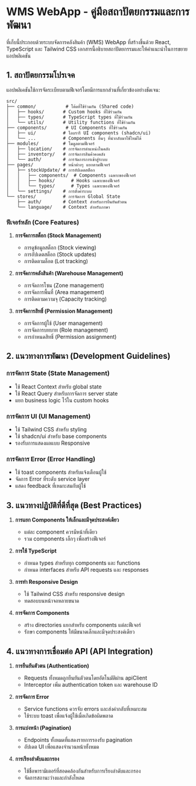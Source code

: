 
# WMS WebApp - คู่มือสถาปัตยกรรมและการพัฒนา

ที่เก็บนี้ประกอบด้วยระบบจัดการคลังสินค้า (WMS) WebApp ที่สร้างขึ้นด้วย React, TypeScript และ Tailwind CSS เอกสารนี้อธิบายสถาปัตยกรรมและให้คำแนะนำในการขยายแอปพลิเคชัน

## 1. สถาปัตยกรรมโปรเจค

แอปพลิเคชันใช้การจัดระเบียบตามฟีเจอร์โดยมีการแยกส่วนที่เกี่ยวข้องอย่างชัดเจน:

```
src/
├── common/           # โค้ดที่ใช้ร่วมกัน (Shared code)
│   ├── hooks/       # Custom hooks ที่ใช้ร่วมกัน
│   ├── types/       # TypeScript types ที่ใช้ร่วมกัน
│   └── utils/       # Utility functions ที่ใช้ร่วมกัน
├── components/       # UI Components ที่ใช้ร่วมกัน
│   ├── ui/          # ไลบรารี UI components (shadcn/ui)
│   └── ...          # Components อื่นๆ ที่นำกลับมาใช้ใหม่ได้
├── modules/         # โมดูลตามฟีเจอร์
│   ├── location/    # การจัดการตำแหน่งในคลัง
│   ├── inventory/   # การจัดการสินค้าคงคลัง  
│   └── auth/        # การจัดการการเข้าสู่ระบบ
├── pages/           # หน้าต่างๆ แยกตามฟีเจอร์
│   ├── stockUpdate/ # การอัปเดตสต็อก
│   │   ├── components/  # Components เฉพาะของฟีเจอร์
│   │   ├── hooks/      # Hooks เฉพาะของฟีเจอร์
│   │   └── types/      # Types เฉพาะของฟีเจอร์
│   └── settings/    # การตั้งค่าระบบ
└── stores/          # การจัดการ Global State
    ├── auth/        # Context สำหรับการยืนยันตัวตน
    └── language/    # Context สำหรับภาษา
```

### ฟีเจอร์หลัก (Core Features)

1. **การจัดการสต็อก (Stock Management)**
   - การดูข้อมูลสต็อก (Stock viewing)
   - การอัปเดตสต็อก (Stock updates)
   - การติดตามล็อต (Lot tracking)

2. **การจัดการคลังสินค้า (Warehouse Management)**
   - การจัดการโซน (Zone management)
   - การจัดการพื้นที่ (Area management)
   - การติดตามความจุ (Capacity tracking)

3. **การจัดการสิทธิ์ (Permission Management)**
   - การจัดการผู้ใช้ (User management)
   - การจัดการบทบาท (Role management)
   - การกำหนดสิทธิ์ (Permission assignment)

## 2. แนวทางการพัฒนา (Development Guidelines)

### การจัดการ State (State Management)
- ใช้ React Context สำหรับ global state
- ใช้ React Query สำหรับการจัดการ server state
- แยก business logic ไว้ใน custom hooks

### การจัดการ UI (UI Management)
- ใช้ Tailwind CSS สำหรับ styling
- ใช้ shadcn/ui สำหรับ base components
- รองรับการแสดงผลแบบ Responsive

### การจัดการ Error (Error Handling)
- ใช้ toast components สำหรับแจ้งเตือนผู้ใช้
- จัดการ Error ที่ระดับ service layer
- แสดง feedback ที่เหมาะสมกับผู้ใช้

## 3. แนวทางปฏิบัติที่ดีที่สุด (Best Practices)

1. **การแยก Components ให้เล็กและมีจุดประสงค์เดียว**
   - แต่ละ component ควรมีหน้าที่เดียว
   - รวม components เล็กๆ เพื่อสร้างฟีเจอร์

2. **การใช้ TypeScript**
   - กำหนด types สำหรับทุก components และ functions
   - กำหนด interfaces สำหรับ API requests และ responses

3. **การทำ Responsive Design**
   - ใช้ Tailwind CSS สำหรับ responsive design
   - ทดสอบบนหน้าจอหลายขนาด

4. **การจัดการ Components**
   - สร้าง directories แยกสำหรับ components แต่ละฟีเจอร์
   - รักษา components ให้มีขนาดเล็กและมีจุดประสงค์เดียว

## 4. แนวทางการเชื่อมต่อ API (API Integration)

1. **การยืนยันตัวตน (Authentication)**
   - Requests ทั้งหมดถูกยืนยันตัวตนโดยอัตโนมัติผ่าน apiClient
   - Interceptor เพิ่ม authentication token และ warehouse ID

2. **การจัดการ Error**
   - Service functions ควรจับ errors และส่งค่ากลับที่เหมาะสม
   - ใช้ระบบ toast เพื่อแจ้งผู้ใช้เมื่อเกิดข้อผิดพลาด

3. **การแบ่งหน้า (Pagination)**
   - Endpoints ทั้งหมดที่แสดงรายการรองรับ pagination
   - อัปเดต UI เพื่อแสดงจำนวนหน้าทั้งหมด

4. **การเรียงลำดับและกรอง**
   - ใช้ชื่อพารามิเตอร์ที่สอดคล้องกันสำหรับการเรียงลำดับและกรอง
   - จัดการสถานะว่างและกำลังโหลด
